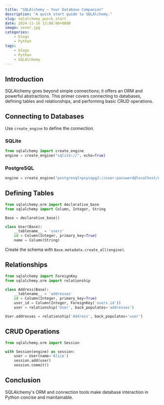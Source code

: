 ```yaml
---
title: "SQLAlchemy – Your Database Companion"
description: "A quick start guide to SQLAlchemy." 
slug: sqlalchemy_quick_start
date: 2024-11-16 13:00:00+0800
image: cover.jpg
categories:
    - blogs
    - Python
tags:
    - blogs
    - Python
    - SQLAlchemy
---
```


## Introduction

SQLAlchemy goes beyond simple connections; it offers an ORM and powerful abstractions.  This primer covers connecting to databases, defining tables and relationships, and performing basic CRUD operations.

## Connecting to Databases

Use `create_engine` to define the connection.

### SQLite

```python
from sqlalchemy import create_engine
engine = create_engine("sqlite://", echo=True)
```

### PostgreSQL

```python
engine = create_engine("postgresql+psycopg2://user:password@localhost/dbname")
```

## Defining Tables

```python
from sqlalchemy.orm import declarative_base
from sqlalchemy import Column, Integer, String

Base = declarative_base()

class User(Base):
    __tablename__ = 'users'
    id = Column(Integer, primary_key=True)
    name = Column(String)
```

Create the schema with `Base.metadata.create_all(engine)`.

## Relationships

```python
from sqlalchemy import ForeignKey
from sqlalchemy.orm import relationship

class Address(Base):
    __tablename__ = 'addresses'
    id = Column(Integer, primary_key=True)
    user_id = Column(Integer, ForeignKey('users.id'))
    user = relationship('User', back_populates='addresses')

User.addresses = relationship('Address', back_populates='user')
```

## CRUD Operations

```python
from sqlalchemy.orm import Session

with Session(engine) as session:
    user = User(name='Alice')
    session.add(user)
    session.commit()
```

## Conclusion

SQLAlchemy's ORM and connection tools make database interaction in Python concise and maintainable.
